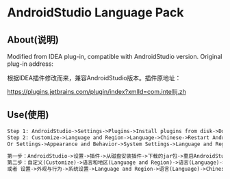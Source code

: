 # AndroidStudio Language Pack

## About(说明)

Modified from IDEA plug-in, compatible with AndroidStudio version. Original plug-in address:

根据IDEA插件修改而来，兼容AndroidStudio版本。插件原地址：

<https://plugins.jetbrains.com/plugin/index?xmlId=com.intellij.zh>

## Use(使用)

```txt
Step 1: AndroidStudio->Settings->Plugins->Install plugins from disk->Downloaded jar package->Restart AndroidStudio
Step 2: Customize->Language and Region->Language->Chinese->Restart AndroidStudio
Or Settings->Appearance and Behavior->System Settings->Language and Region->Language->Chinese->Restart AndroidStudio

第一步：AndroidStudio->设置->插件->从磁盘安装插件->下载的jar包->重启AndroidStudio
第二步：自定义(Customize)->语言和地区(Language and Region)->语言(Language)->Chinese->重启AndroidStudio
或者 设置->外观与行为->系统设置->Language and Region->语言(Language)->Chinese->重启AndroidStudio
```
